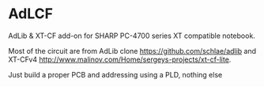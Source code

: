 # AdLCF
AdLib &amp; XT-CF add-on for SHARP PC-4700 series XT compatible notebook.

Most of the circuit are from AdLib clone https://github.com/schlae/adlib and XT-CFv4 http://www.malinov.com/Home/sergeys-projects/xt-cf-lite. 

Just build a proper PCB and addressing using a PLD, nothing else
